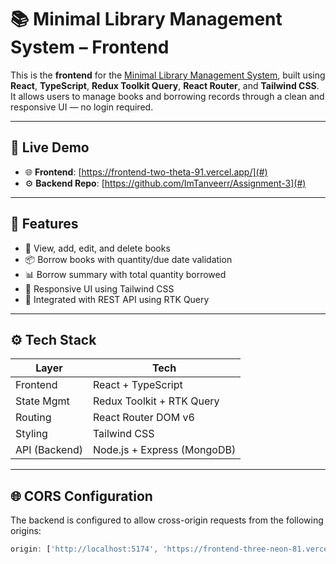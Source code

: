 # 📚 Minimal Library Management System – Frontend

This is the **frontend** for the [Minimal Library Management System](#), built using **React**, **TypeScript**, **Redux Toolkit Query**, **React Router**, and **Tailwind CSS**. It allows users to manage books and borrowing records through a clean and responsive UI — no login required.

---

## 🔗 Live Demo

- 🌐 **Frontend**: [https://frontend-two-theta-91.vercel.app/](#)
- ⚙️ **Backend Repo**: [https://github.com/ImTanveerr/Assignment-3](#)

---

## 🧩 Features

- 📖 View, add, edit, and delete books
- 📦 Borrow books with quantity/due date validation
- 📊 Borrow summary with total quantity borrowed
- 🌈 Responsive UI using Tailwind CSS
- 🔌 Integrated with REST API using RTK Query

---

## ⚙️ Tech Stack

| Layer         | Tech                         |
|---------------|------------------------------|
| Frontend      | React + TypeScript           |
| State Mgmt    | Redux Toolkit + RTK Query    |
| Routing       | React Router DOM v6          |
| Styling       | Tailwind CSS                 |
| API (Backend) | Node.js + Express (MongoDB)  |

---

## 🌐 CORS Configuration

The backend is configured to allow cross-origin requests from the following origins:

```js
origin: ['http://localhost:5174', 'https://frontend-three-neon-81.vercel.app']
